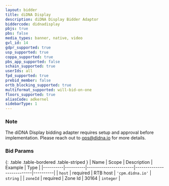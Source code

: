 ```yaml
---
layout: bidder
title: diDNA Display
description: diDNA Display Bidder Adaptor
biddercode: didnadisplay
pbjs: true
pbs: false
media_types: banner, native, video
gvl_id: 14
gdpr_supported: true
usp_supported: true
coppa_supported: true
pbs_app_supported: false
schain_supported: true
userIds: all
fpd_supported: true
prebid_member: false
ortb_blocking_supported: true
multiformat_supported: will-bid-on-one
floors_supported: true
aliasCode: adkernel
sidebarType: 1
---
```


### Note

The diDNA Display bidding adapter requires setup and approval before implementation. Please reach out to <ops@didna.io> for more details.

### Bid Params

{: .table .table-bordered .table-striped }
| Name     | Scope    | Description           | Example                   | Type     |
|----------|----------|-----------------------|---------------------------|----------|
| `host`   | required | RTB host | `'cpm.didna.io'` | `string` |
| `zoneId` | required | Zone Id           | 30164                 | `integer` |
